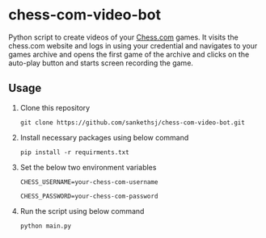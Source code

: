 # chess-com-video-bot

Python script to create videos of your [Chess.com](https://www.chess.com/) games. It visits the chess.com website and logs in using your credential and navigates to your games archive and opens the first game of the archive and clicks on the auto-play button and starts screen recording the game.

## Usage

1. Clone this repository

    `git clone https://github.com/sankethsj/chess-com-video-bot.git`

2. Install necessary packages using below command

    `pip install -r requirments.txt`

3. Set the below two environment variables

    `CHESS_USERNAME=your-chess-com-username`
    
    `CHESS_PASSWORD=your-chess-com-password`
    
4. Run the script using below command

    `python main.py`
